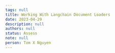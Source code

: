 ```yaml
---
tags: null
title: Working With Langchain Document Loaders
date: 2023-04-29
description: null
authors: null
status: Assess
note: null
person: Tom X Nguyen
---
```


